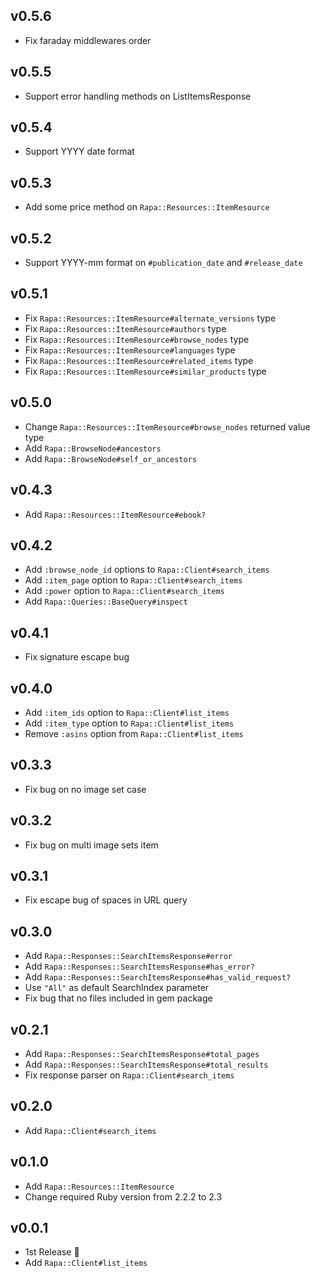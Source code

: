 ## v0.5.6

- Fix faraday middlewares order

## v0.5.5

- Support error handling methods on ListItemsResponse

## v0.5.4

- Support YYYY date format

## v0.5.3

- Add some price method on `Rapa::Resources::ItemResource`

## v0.5.2

- Support YYYY-mm format on `#publication_date` and `#release_date`

## v0.5.1

- Fix `Rapa::Resources::ItemResource#alternate_versions` type
- Fix `Rapa::Resources::ItemResource#authors` type
- Fix `Rapa::Resources::ItemResource#browse_nodes` type
- Fix `Rapa::Resources::ItemResource#languages` type
- Fix `Rapa::Resources::ItemResource#related_items` type
- Fix `Rapa::Resources::ItemResource#similar_products` type

## v0.5.0

- Change `Rapa::Resources::ItemResource#browse_nodes` returned value type
- Add `Rapa::BrowseNode#ancestors`
- Add `Rapa::BrowseNode#self_or_ancestors`

## v0.4.3

- Add `Rapa::Resources::ItemResource#ebook?`

## v0.4.2

- Add `:browse_node_id` options to `Rapa::Client#search_items`
- Add `:item_page` option to `Rapa::Client#search_items`
- Add `:power` option to `Rapa::Client#search_items`
- Add `Rapa::Queries::BaseQuery#inspect`

## v0.4.1

- Fix signature escape bug

## v0.4.0

- Add `:item_ids` option to `Rapa::Client#list_items`
- Add `:item_type` option to `Rapa::Client#list_items`
- Remove `:asins` option from `Rapa::Client#list_items`

## v0.3.3

- Fix bug on no image set case

## v0.3.2

- Fix bug on multi image sets item

## v0.3.1

- Fix escape bug of spaces in URL query

## v0.3.0

- Add `Rapa::Responses::SearchItemsResponse#error`
- Add `Rapa::Responses::SearchItemsResponse#has_error?`
- Add `Rapa::Responses::SearchItemsResponse#has_valid_request?`
- Use `"All"` as default SearchIndex parameter
- Fix bug that no files included in gem package

## v0.2.1

- Add `Rapa::Responses::SearchItemsResponse#total_pages`
- Add `Rapa::Responses::SearchItemsResponse#total_results`
- Fix response parser on `Rapa::Client#search_items`

## v0.2.0

- Add `Rapa::Client#search_items`

## v0.1.0

- Add `Rapa::Resources::ItemResource`
- Change required Ruby version from 2.2.2 to 2.3

## v0.0.1

- 1st Release :tada:
- Add `Rapa::Client#list_items`
